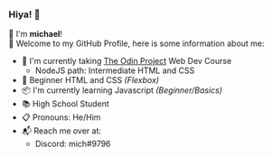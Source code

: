 ### Hiya! :wave:

:pushpin: I'm **michael**! <br>
:satellite: Welcome to my GitHub Profile, here is some information about me:

- :dart: I'm currently taking <a href="https://www.theodinproject.com/paths/foundations/courses/foundations">The Odin Project</a> Web Dev Course
  - NodeJS path: Intermediate HTML and CSS
- :mag_right: Beginner HTML and CSS *(Flexbox)*
- :package: I'm currently learning Javascript *(Beginner/Basics)*
- :books: High School Student
- :clipboard: Pronouns: He/Him
- :mailbox_with_mail: Reach me over at:
  - Discord: mich#9796
